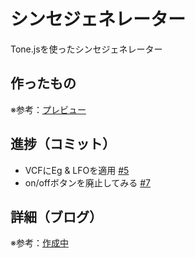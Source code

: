 # シンセジェネレーター

Tone.jsを使ったシンセジェネレーター

## 作ったもの

※参考：[プレビュー]()

## 進捗（コミット）

- VCFにEg & LFOを適用 [#5](https://github.com/ryo-i/synth-generator/issues/5)
- on/offボタンを廃止してみる [#7](https://github.com/ryo-i/synth-generator/issues/7)

## 詳細（ブログ）

※参考：[作成中]()